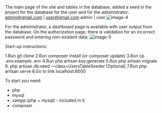 The main page of the site and tables in the database, added a seed in the project for the database for the user and for the administrator:
admin@gmail.com | user@gmail.com
admin           | user
![image-4](https://github.com/s7inner/LaravelLoginSystem/assets/62800741/6758b920-04ff-4865-abed-97216697411b)

For the administrator, a dashboard page is available with user output from the database. On the authorization page, there is validation for an incorrect password and entering non-existent data:
![image-5](https://github.com/s7inner/LaravelLoginSystem/assets/62800741/367b1687-f333-4564-a41d-7903176b50b3)

Start-up instructions:

1.Run git clone <my-cool-project>
2.Run composer install (or composer update)
3.Run cp .env.example .env
4.Run php artisan key:generate
5.Run php artisan migrate
6. php artisan db:seed —class=UsersTableSeeder  (Optional)
7.Run php artisan serve
8.Go to link localhost:8000

To start you need:
- php
- mysql
- xampp (php + mysql) - included in it
- composer
